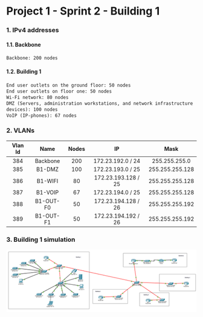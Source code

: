 # Project 1 - Sprint 2 - Building 1 #

### 1. IPv4 addresses ###
#### 1.1. Backbone ####
    Backbone: 200 nodes

#### 1.2. Building 1 ####
    End user outlets on the ground floor: 50 nodes
    End user outlets on floor one: 50 nodes
    Wi-Fi network: 80 nodes
    DMZ (Servers, administration workstations, and network infrastructure devices): 100 nodes
    VoIP (IP-phones): 67 nodes


### 2. VLANs ###

 | Vlan Id |   Name    | Nodes |         IP          |      Mask       |
 |:-------:|:---------:|:-----:|:-------------------:|:---------------:|
 |   384   | Backbone  |  200  |  172.23.192.0 / 24  |  255.255.255.0  |
 |   385   |  B1-DMZ   |  100  |  172.23.193.0 / 25  | 255.255.255.128 |
 |   386   |  B1-WIFI  |  80   | 172.23.193.128 / 25 | 255.255.255.128 | 
 |   387   |  B1-VOIP  |  67   |  172.23.194.0 / 25  | 255.255.255.128 |
 |   388   | B1-OUT-F0 |  50   | 172.23.194.128 / 26 | 255.255.255.192 |
 |   389   | B1-OUT-F1 |  50   | 172.23.194.192 / 26 | 255.255.255.192 |


### 3. Building 1 simulation ###

![buildinng1.png](./Building1.png)
